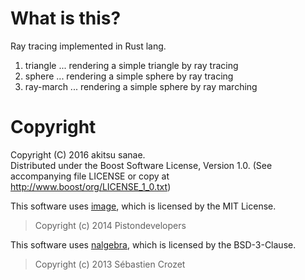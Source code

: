 # What is this?

Ray tracing implemented in Rust lang.  

1. triangle ... rendering a simple triangle by ray tracing
2. sphere ... rendering a simple sphere by ray tracing
3. ray-march ... rendering a simple sphere by ray marching

# Copyright

Copyright (C) 2016 akitsu sanae.  
Distributed under the Boost Software License, Version 1.0. 
(See accompanying file LICENSE or copy at http://www.boost/org/LICENSE_1_0.txt)  

This software uses [image](https://github.com/PistonDevelopers/image), which is licensed by the MIT License.  

> Copyright (c) 2014 Pistondevelopers

This software uses [nalgebra](https://github.com/sebcrozet/nalgebra), which is licensed by the BSD-3-Clause.  

> Copyright (c) 2013 Sébastien Crozet

